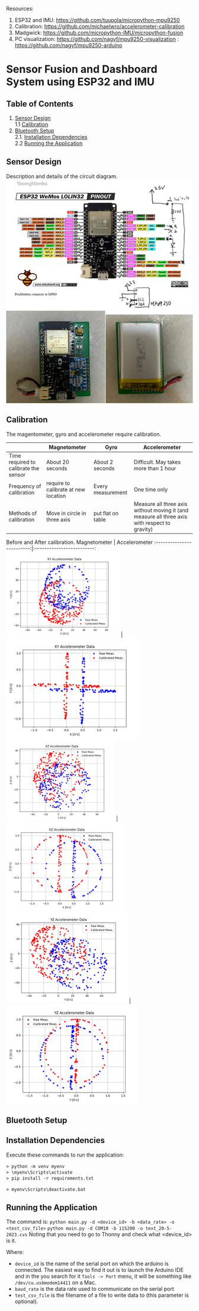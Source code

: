 Resources:
1. ESP32 and IMU: https://github.com/tuupola/micropython-mpu9250 
2. Calibration: https://github.com/michaelwro/accelerometer-calibration
3. Madgwick: https://github.com/micropython-IMU/micropython-fusion
4. PC visualization: https://github.com/nagyf/mpu9250-visualization 
                   : https://github.com/nagyf/mpu9250-arduino 

# Sensor Fusion and Dashboard System using ESP32 and IMU

## Table of Contents
1. [Sensor Design](#sensor-design)  
        1.1 [Calibration](#calibration)  
2. [Bluetooth Setup](#bluetooth-setup)        
        2.1. [Installation Dependencies](#installation-dependencies)    
        2.2 [Running the Application](#running-the-application)

## Sensor Design
Description and details of the circuit diagram.
![](./image/1_0_circuit.png)
![](./image/1_1_sensor.png)

## Calibration
The magentometer, gyro and accelerometer require calibration.

|          | Magnetometer | Gyro | Accelerometer |
| -------- | -------- | -------- | -------- |
| Time required to calibrate the sensor   | About 20 seconds   | About 2 seconds   | Difficult. May takes more than 1 hour   |
| Frequency of calibration   | require to calibrate at new location   | Every measurement   | One time only  |
| Methods of calibration   | Move in circle in three axis | put flat on table  | Measure all three axis without moving it (and measure all three axis with respect to gravity)  |

Before and After calibration.
Magnetometer           |  Accelerometer
:-------------------------:|:-------------------------:
![](./image/1_2_Mag_X_Y.png)  |  ![](./image/1_3_Accel_X_Y.png)
![](./image/1_2_Mag_X_Z.png)  |  ![](./image/1_3_Accel_X_Z.png)
![](./image/1_2_Mag_Y_Z.png)  |  ![](./image/1_3_Accel_Y_Z.png)

## Bluetooth Setup
## Installation Dependencies

Execute these commands to run the application:
```
> python -m venv myenv
> \myenv\Scripts\activate
> pip install -r requirements.txt
```

```
> myenv\Scripts\deactivate.bat
```
## Running the Application

The command is: `python main.py -d <device_id> -b <data_rate> -o <test_csv_file>`
                `python main.py -d COM10 -b 115200 -o text_20-5-2023.cvs`
        Noting that you need to go to Thonny and check what <device_id> is it.
               

Where: 

- `device_id` is the name of the serial port on which the arduino is connected. The easiest way to find it out is to launch the Arduino IDE and in the you search for it `Tools -> Port` menu, it will be something like `/dev/cu.usbmodem14411` on a Mac.
- `baud_rate` is the data rate used to communicate on the serial port
- `test_csv_file` is the filename of a file to write data to (this parameter is optional).

